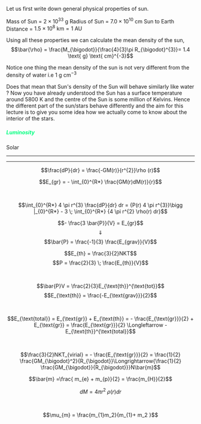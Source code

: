Let us first write down general physical properties of  sun.

Mass of Sun = $2 \times 10^{33} \text{ g}$
Radius of Sun = $7.0 \times 10^{10} \text{ cm}$
Sun to Earth Distance = $1.5 \times 10^{8} \text{ km} = \text{1 AU}$

Using all these properties we can calculate the mean density of the sun, 
$$\bar{\rho} = \frac{M_{\bigodot}}{\frac{4}{3}\pi R_{\bigodot}^{3}}= 1.4 \text{ g} \text{ cm}^{-3}$$

Notice one thing the mean density of the sun is not very different from the density of water i.e $1 \text{ g} \text{ cm}^{-3}$

Does that mean that Sun's density of the Sun will behave similarly like water ? 
Now you have already understood the Sun has a surface temperature around $5800 \text{ K}$ and the centre of the Sun is some million of Kelvins. Hence the different part of the sun/stars behave differently and the aim for this lecture is to give you some idea how we actually come to know about the interior of the stars. 

##### <span  style = "color:SpringGreen">Luminosity</span>
Solar 



---
---

$$\frac{dP}{dr} = \frac{-GM(r)}{r^{2}}\rho (r)$$

$$E_{gr} = - \int_{0}^{R*} \frac{GM(r)dM(r)}{r}$$


<br> 

$$\int_{0}^{R*} 4 \pi r^{3} \frac{dP}{dr} dr = {P(r) 4 \pi r^{3}}\bigg |_{0}^{R*} - 3 \; \int_{0}^{R*} {4 \pi r^{2} \rho(r) dr}$$

$$- \frac{3 \bar{P}}{V} = E_{gr}$$
$$\Downarrow$$
$$\bar{P} = \frac{-1}{3} \frac{E_{grav}}{V}$$


$$E_{th} = \frac{3}{2}NKT$$
$$P = \frac{2}{3} \; \frac{E_{th}}{V}$$

<br>

$$\bar{P}V = \frac{2}{3}E_{\text{th}}^{\text{tot}}$$
$$E_{\text{th}} = \frac{-E_{\text{grav}}}{2}$$

<br>

$$E_{\text{total}} = E_{\text{gr}} + E_{\text{th}} = - \frac{E_{\text{gr}}}{2} + E_{\text{gr}} = \frac{E_{\text{gr}}}{2} \Longleftarrow -E_{\text{th}}^{\text{total}}$$


<br>

$$\frac{3}{2}NKT_{virial} = - \frac{E_{\text{gr}}}{2} = \frac{1}{2} \frac{GM_{\bigodot}^2}{R_{\bigodot}}\Longrightarrow{\frac{1}{2} \frac{GM_{\bigodot}}{R_{\bigodot}}}N\bar{m}$$


$$\bar{m} =\frac{ m_{e} + m_{p}}{2} = \frac{m_{H}}{2}$$


$$dM = 4 \pi r^{2}\; \rho(r) dr$$

<br>

$$\mu_{m} = \frac{m_{1}m_2}{m_{1}+ m_2
}$$